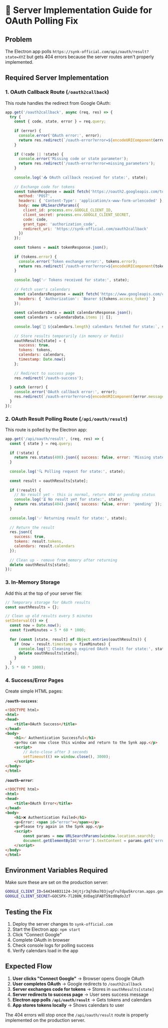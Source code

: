 # 🔧 Server Implementation Guide for OAuth Polling Fix

## Problem
The Electron app polls `https://synk-official.com/api/oauth/result?state=XYZ` but gets 404 errors because the server routes aren't properly implemented.

## Required Server Implementation

### 1. OAuth Callback Route (`/oauth2callback`)

This route handles the redirect from Google OAuth:

```javascript
app.get('/oauth2callback', async (req, res) => {
  try {
    const { code, state, error } = req.query;
    
    if (error) {
      console.error('OAuth error:', error);
      return res.redirect(`/oauth-error?error=${encodeURIComponent(error)}`);
    }
    
    if (!code || !state) {
      console.error('Missing code or state parameter');
      return res.redirect('/oauth-error?error=missing_parameters');
    }
    
    console.log('📥 OAuth callback received for state:', state);
    
    // Exchange code for tokens
    const tokenResponse = await fetch('https://oauth2.googleapis.com/token', {
      method: 'POST',
      headers: { 'Content-Type': 'application/x-www-form-urlencoded' },
      body: new URLSearchParams({
        client_id: process.env.GOOGLE_CLIENT_ID,
        client_secret: process.env.GOOGLE_CLIENT_SECRET,
        code: code,
        grant_type: 'authorization_code',
        redirect_uri: 'https://synk-official.com/oauth2callback'
      })
    });
    
    const tokens = await tokenResponse.json();
    
    if (tokens.error) {
      console.error('Token exchange error:', tokens.error);
      return res.redirect(`/oauth-error?error=${encodeURIComponent(tokens.error)}`);
    }
    
    console.log('✅ Tokens received for state:', state);
    
    // Fetch user's calendars
    const calendarsResponse = await fetch('https://www.googleapis.com/calendar/v3/users/me/calendarList', {
      headers: { 'Authorization': `Bearer ${tokens.access_token}` }
    });
    
    const calendarsData = await calendarsResponse.json();
    const calendars = calendarsData.items || [];
    
    console.log(`📅 ${calendars.length} calendars fetched for state:`, state);
    
    // Store results temporarily (in memory or Redis)
    oauthResults[state] = {
      success: true,
      tokens: tokens,
      calendars: calendars,
      timestamp: Date.now()
    };
    
    // Redirect to success page
    res.redirect('/oauth-success');
    
  } catch (error) {
    console.error('OAuth callback error:', error);
    res.redirect(`/oauth-error?error=${encodeURIComponent(error.message)}`);
  }
});
```

### 2. OAuth Result Polling Route (`/api/oauth/result`)

This route is polled by the Electron app:

```javascript
app.get('/api/oauth/result', (req, res) => {
  const { state } = req.query;
  
  if (!state) {
    return res.status(400).json({ success: false, error: 'Missing state parameter' });
  }
  
  console.log('🔍 Polling request for state:', state);
  
  const result = oauthResults[state];
  
  if (!result) {
    // No result yet - this is normal, return 404 or pending status
    console.log('⏳ No result yet for state:', state);
    return res.status(404).json({ success: false, error: 'pending' });
  }
  
  console.log('✅ Returning result for state:', state);
  
  // Return the result
  res.json({
    success: true,
    tokens: result.tokens,
    calendars: result.calendars
  });
  
  // Clean up - remove from memory after returning
  delete oauthResults[state];
});
```

### 3. In-Memory Storage

Add this at the top of your server file:

```javascript
// Temporary storage for OAuth results
const oauthResults = {};

// Clean up old results every 5 minutes
setInterval(() => {
  const now = Date.now();
  const fiveMinutes = 5 * 60 * 1000;
  
  for (const [state, result] of Object.entries(oauthResults)) {
    if (now - result.timestamp > fiveMinutes) {
      console.log('🧹 Cleaning up expired OAuth result for state:', state);
      delete oauthResults[state];
    }
  }
}, 5 * 60 * 1000);
```

### 4. Success/Error Pages

Create simple HTML pages:

**`/oauth-success`**:
```html
<!DOCTYPE html>
<html>
<head>
    <title>OAuth Success</title>
</head>
<body>
    <h1>✅ Authentication Successful</h1>
    <p>You can now close this window and return to the Synk app.</p>
    <script>
        // Auto-close after 3 seconds
        setTimeout(() => window.close(), 3000);
    </script>
</body>
</html>
```

**`/oauth-error`**:
```html
<!DOCTYPE html>
<html>
<head>
    <title>OAuth Error</title>
</head>
<body>
    <h1>❌ Authentication Failed</h1>
    <p>Error: <span id="error"></span></p>
    <p>Please try again in the Synk app.</p>
    <script>
        const params = new URLSearchParams(window.location.search);
        document.getElementById('error').textContent = params.get('error') || 'Unknown error';
    </script>
</body>
</html>
```

## Environment Variables Required

Make sure these are set on the production server:

```bash
GOOGLE_CLIENT_ID=544344031124-34jtjr3q7dko703jvgfru7dpo5krcran.apps.googleusercontent.com
GOOGLE_CLIENT_SECRET=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
```

## Testing the Fix

1. Deploy the server changes to `synk-official.com`
2. Start the Electron app: `npm start`
3. Click "Connect Google"
4. Complete OAuth in browser
5. Check console logs for polling success
6. Verify calendars load in the app

## Expected Flow

1. **User clicks "Connect Google"** → Browser opens Google OAuth
2. **User completes OAuth** → Google redirects to `/oauth2callback`
3. **Server exchanges code for tokens** → Stores in `oauthResults[state]`
4. **Server redirects to success page** → User sees success message
5. **Electron app polls `/api/oauth/result`** → Gets tokens and calendars
6. **App stores tokens locally** → Shows calendars to user

The 404 errors will stop once the `/api/oauth/result` route is properly implemented on the production server.